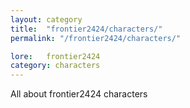 ```yaml
---
layout: category
title:  "frontier2424/characters/"
permalink: "/frontier2424/characters/"

lore:	frontier2424
category: characters
---
```

All about frontier2424 characters